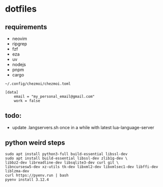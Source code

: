 # dotfiles

## requirements

- neovim
- ripgrep
- fzf
- eza
- uv
- nodejs
- pnpm
- cargo

`~/.config/chezmoi/chezmoi.toml`

```
[data]
	email = "my_personal_email@gmail.com"
	work = false
```

## todo:

- update .langservers.sh once in a while with latest lua-language-server

## python weird steps

```
sudo apt install python3-full build-essential libssl-dev
sudo apt install build-essential libssl-dev zlib1g-dev \
libbz2-dev libreadline-dev libsqlite3-dev curl git \
libncursesw5-dev xz-utils tk-dev libxml2-dev libxmlsec1-dev libffi-dev liblzma-dev
curl https://pyenv.run | bash
pyenv install 3.12.4
```
